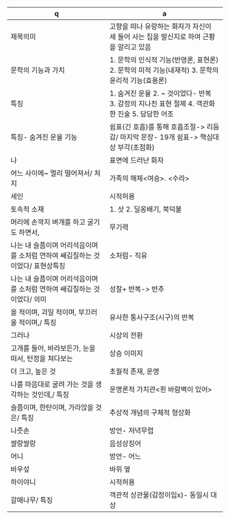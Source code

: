 q | a
---|---
제목의미		| 고향을 떠나 유랑하는 화자가 자신이 세 들어 사는 집을 발신지로 하여 근황을 알리고 있음
문학의 기능과 가치		| 1. 문학의 인식적 기능(반영론, 표현론) 2. 문학의 미적 기능(내재적) 3. 문학의 윤리적 기능(효용론)
특징		| 1. 숨겨진 운율 2. ~ 것이었다- 반복 3. 감정의 지나친 표현 절제 4. 객관화한 진술 5. 담담한 어조
특징- 숨겨진 운율 기능		| 쉼표(긴 호흡)를 통해 호흡조절-> 리듬감/ 마지막 문장- 19개 쉼표-> 핵심대상 부각(초점화)
나		| 표면에 드러난 화자
어느 사이에~ 멀리 떨어져서/ 처지		| 가족의 해체<여승>. <수라>
세인		| 시적허용
토속적 소재		| 1. 삿 2. 딜옹배기, 북덕불
머리에 손깍지 벼개를 하고 굴기도 하면서,		| 무기력
나는 내 슬픔이며 어리석음이며를 소처럼 연하여 쌔김질하는 것이었다/ 표현상특징		| 소처럼- 직유
나는 내 슬픔이며 어리석음이며를 소처럼 연하여 쌔김질하는 것이었다/ 의미		| 성찰+ 반복-> 반추
올 적이며, 괴일 적이며, 부끄러울 적이며,/ 특징		| 유사한 통사구조(시구)의 반복
그러나		| 시상의 전환
고개를 들어, 바라보든가, 눈을 떠서, 턴정을 쳐다보는		| 상승 이미지
더 크고, 높은 것		| 초월적 존재, 운명
나를 마음대로 굴려 가는 것을 생각하는 것인데,/ 특징		| 운명론적 가치관<흰 바람벽이 있어>
슬픔이며, 한탄이며, 가라앉을 것은/ 특징		| 추상적 개념의 구체적 형상화
나줏손		| 방언- 저녁무렵
쌀랑쌀랑		| 음성상징어
어니		| 방언- 어느
바우섶		| 바위 옆
하이야니		| 시적허용
갈매나무/ 특징		| 객관적 상관물(감정이입x)- 동일시 대상
